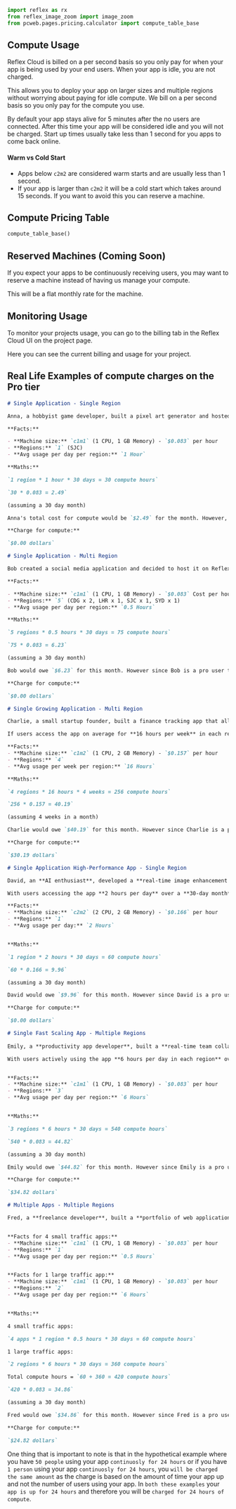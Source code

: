 ```python exec
import reflex as rx
from reflex_image_zoom import image_zoom
from pcweb.pages.pricing.calculator import compute_table_base
```

## Compute Usage

Reflex Cloud is billed on a per second basis so you only pay for when your app is being used by your end users. When your app is idle, you are not charged. 

This allows you to deploy your app on larger sizes and multiple regions without worrying about paying for idle compute. We bill on a per second basis so you only pay for the compute you use.

By default your app stays alive for 5 minutes after the no users are connected. After this time your app will be considered idle and you will not be charged. Start up times usually take less than 1 second for you apps to come back online.

#### Warm vs Cold Start
- Apps below `c2m2` are considered warm starts and are usually less than 1 second.
- If your app is larger than `c2m2` it will be a cold start which takes around 15 seconds. If you want to avoid this you can reserve a machine.

## Compute Pricing Table

```python eval
compute_table_base()
```

## Reserved Machines (Coming Soon)

If you expect your apps to be continuously receiving users, you may want to reserve a machine instead of having us manage your compute. 

This will be a flat monthly rate for the machine.

## Monitoring Usage

To monitor your projects usage, you can go to the billing tab in the Reflex Cloud UI on the project page.

Here you can see the current billing and usage for your project.


## Real Life Examples of compute charges on the Pro tier


```md alert
# Single Application - Single Region

Anna, a hobbyist game developer, built a pixel art generator and hosted it on Reflex Cloud so fellow artists could use it anytime. She deployed her app in the San Francisco region, where she lives. If her users use the site for an hour a day, how much would Anna pay?

**Facts:**

- **Machine size:** `c1m1` (1 CPU, 1 GB Memory) - `$0.083` per hour
- **Regions:** `1` (SJC)
- **Avg usage per day per region:** `1 Hour`

**Maths:**

`1 region * 1 hour * 30 days = 30 compute hours`

`30 * 0.083 = 2.49`

(assuming a 30 day month)

Anna's total cost for compute would be `$2.49` for the month. However, since Pro users receive a `$10` credit, her compute cost is fully covered.

**Charge for compute:**

`$0.00 dollars`
```



```md alert
# Single Application - Multi Region

Bob created a social media application and decided to host it on Reflex Cloud. Bob has users in Paris, London, San Jose and Sydney. Bob decided to deploy his application to all those region as well as aditional one in Paris since that where Bob lives. If users use the site in each region for 30 minutes a day how much would Bob pay?

**Facts:**

- **Machine size:** `c1m1` (1 CPU, 1 GB Memory) - `$0.083` Cost per hour
- **Regions:** `5` (CDG x 2, LHR x 1, SJC x 1, SYD x 1)
- **Avg usage per day per region:** `0.5 Hours`

**Maths:**

`5 regions * 0.5 hours * 30 days = 75 compute hours` 

`75 * 0.083 = 6.23`

(assuming a 30 day month)

Bob would owe `$6.23` for this month. However since Bob is a pro user they recieve a `$10` credit which brings Bob's bill down to `$0`.

**Charge for compute:**

`$0.00 dollars`
```




```md alert
# Single Growing Application - Multi Region

Charlie, a small startup founder, built a finance tracking app that allows users to create and share finance insights in real time. As his user base expanded across different regions, he needed a multi-region setup to reduce latency and improve performance. To ensure a smooth experience, he deployed his app on Reflex Cloud using a `c1m2` machine in four regions.

If users access the app on average for **16 hours per week** in each region, how much would Charlie pay?

**Facts:**
- **Machine size:** `c1m2` (1 CPU, 2 GB Memory) - `$0.157` per hour  
- **Regions:** `4`  
- **Avg usage per week per region:** `16 Hours`

**Maths:**

`4 regions * 16 hours * 4 weeks = 256 compute hours` 

`256 * 0.157 = 40.19`

(assuming 4 weeks in a month)

Charlie would owe `$40.19` for this month. However since Charlie is a pro user they recieve a `$10` credit which brings Bob's bill down to `$30.19`.

**Charge for compute:**

`$30.19 dollars`

```



```md alert
# Single Application High-Performance App - Single Region

David, an **AI enthusiast**, developed a **real-time image enhancement tool** that allows photographers to upscale and enhance their images using machine learning. Since his app requires more processing power, he deployed it on a **`c2m2` machine**, which offers increased CPU and memory to handle the intensive AI workloads.  

With users accessing the app **2 hours per day** over a **30-day month**, how much would David pay?

**Facts:**
- **Machine size:** `c2m2` (2 CPU, 2 GB Memory) - `$0.166` per hour  
- **Regions:** `1`  
- **Avg usage per day:** `2 Hours` 


**Maths:**

`1 region * 2 hours * 30 days = 60 compute hours` 

`60 * 0.166 = 9.96`

(assuming a 30 day month)

David would owe `$9.96` for this month. However since David is a pro user they recieve a `$10` credit, he will not be charged for compute for this month.

**Charge for compute:**

`$0.00 dollars`

```


```md alert
# Single Fast Scaling App - Multiple Regions 
 
Emily, a **productivity app developer**, built a **real-time team collaboration tool** that helps remote teams manage tasks and communicate efficiently. With users spread across multiple locations, she needed **low-latency performance** to ensure a seamless experience. To achieve this, Emily deployed her app using a `c1m1` machine in **three regions**.  

With users actively using the app **6 hours per day in each region** over a **30-day month**, how much would Emily pay?


**Facts:**
- **Machine size:** `c1m1` (1 CPU, 1 GB Memory) - `$0.083` per hour  
- **Regions:** `3`  
- **Avg usage per day per region:** `6 Hours`


**Maths:**

`3 regions * 6 hours * 30 days = 540 compute hours` 

`540 * 0.083 = 44.82`

(assuming a 30 day month)

Emily would owe `$44.82` for this month. However since Emily is a pro user they recieve a `$10` credit which brings Emily's bill down to `$34.82`.

**Charge for compute:**

`$34.82 dollars`

```


```md alert
# Multiple Apps - Multiple Regions 

Fred, a **freelance developer**, built a **portfolio of web applications** that cater to different clients across the globe. He has built **5 apps** where **4 apps** have a small amount of traffic with an average of **0.5 hours a day** and **1 app** that has a high amount of traffic with an average of **6 hours** a day. He has deployed the 4 small traffic apps on a `c1m1` machine in **1 region** each and the high traffic app on a `c1m1` machine in **2 regions**. How much would Fred pay?


**Facts for 4 small traffic apps:**
- **Machine size:** `c1m1` (1 CPU, 1 GB Memory) - `$0.083` per hour  
- **Regions:** `1`  
- **Avg usage per day per region:** `0.5 Hours`


**Facts for 1 large traffic app:**
- **Machine size:** `c1m1` (1 CPU, 1 GB Memory) - `$0.083` per hour  
- **Regions:** `2`  
- **Avg usage per day per region:** `6 Hours`


**Maths:**

4 small traffic apps:

`4 apps * 1 region * 0.5 hours * 30 days = 60 compute hours` 

1 large traffic apps:

`2 regions * 6 hours * 30 days = 360 compute hours` 

Total compute hours = `60 + 360 = 420 compute hours`

`420 * 0.083 = 34.86`

(assuming a 30 day month)

Fred would owe `$34.86` for this month. However since Fred is a pro user they recieve a `$10` credit which brings Fred's bill down to `$24.86`.

**Charge for compute:**

`$24.82 dollars`
```

One thing that is important to note is that in the hypothetical example where you have `50 people` using your app `continuosly for 24 hours` or if you have `1 person` using your app `continuosly for 24 hours`, you `will be charged the same amount` as the charge is based on the amount of time your app up and not the number of users using your app. In `both these examples` your `app is up for 24 hours` and therefore you will be `charged for 24 hours of compute`.